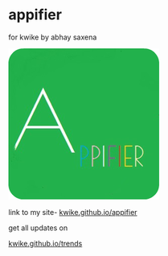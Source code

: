 # appifier
for kwike by abhay saxena


![Alt text](https://raw.githubusercontent.com/kwike/images/master/rounded_corners.png "icon")


link to my site-
[kwike.github.io/appifier](https://kwike.github.io/appifier/)

get all updates on

[kwike.github.io/trends](https://kwike.github.io/trends/)
